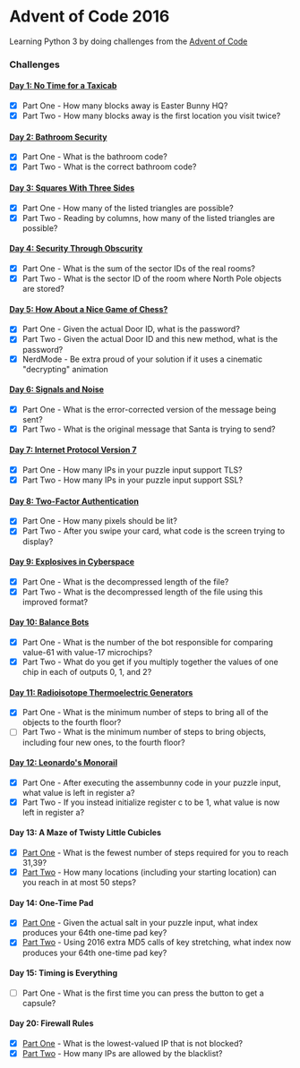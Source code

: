 # Advent of Code 2016

Learning Python 3 by doing challenges from the [Advent of Code](http://adventofcode.com/2016) 

### Challenges
#### [Day 1: No Time for a Taxicab](src/day_01)
- [x] Part One - How many blocks away is Easter Bunny HQ?
- [x] Part Two - How many blocks away is the first location you visit twice?

#### [Day 2: Bathroom Security](src/day_02)
- [x] Part One - What is the bathroom code?
- [x] Part Two - What is the correct bathroom code?

#### [Day 3: Squares With Three Sides](src/day_03)
- [x] Part One - How many of the listed triangles are possible?
- [x] Part Two - Reading by columns, how many of the listed triangles are possible?

#### [Day 4: Security Through Obscurity](src/day_04)
- [x] Part One - What is the sum of the sector IDs of the real rooms?
- [x] Part Two - What is the sector ID of the room where North Pole objects are stored?

#### [Day 5: How About a Nice Game of Chess?](src/day_05)
- [x] Part One - Given the actual Door ID, what is the password?
- [x] Part Two - Given the actual Door ID and this new method, what is the password?
- [x] NerdMode - Be extra proud of your solution if it uses a cinematic "decrypting" animation

#### [Day 6: Signals and Noise](src/day_06)
- [x] Part One - What is the error-corrected version of the message being sent?
- [x] Part Two - What is the original message that Santa is trying to send?

#### [Day 7: Internet Protocol Version 7](src/day_07)
- [x] Part One - How many IPs in your puzzle input support TLS?
- [x] Part Two - How many IPs in your puzzle input support SSL?

#### [Day 8: Two-Factor Authentication](src/day_08)
- [x] Part One - How many pixels should be lit?
- [x] Part Two - After you swipe your card, what code is the screen trying to display?

#### [Day 9: Explosives in Cyberspace](src/day_09)
- [x] Part One - What is the decompressed length of the file?
- [x] Part Two - What is the decompressed length of the file using this improved format?

#### [Day 10: Balance Bots](src/day_10)
- [x] Part One - What is the number of the bot responsible for comparing value-61 with value-17 microchips?
- [x] Part Two - What do you get if you multiply together the values of one chip in each of outputs 0, 1, and 2?

#### [Day 11: Radioisotope Thermoelectric Generators](src/day_11)
- [x] Part One - What is the minimum number of steps to bring all of the objects to the fourth floor?
- [ ] Part Two - What is the minimum number of steps to bring objects, including four new ones, to the fourth floor?

#### [Day 12: Leonardo's Monorail](src/day_12)
- [x] Part One - After executing the assembunny code in your puzzle input, what value is left in register a?
- [x] Part Two - If you instead initialize register c to be 1, what value is now left in register a?

#### Day 13: A Maze of Twisty Little Cubicles
- [x] [Part One](src/13-1.py) - What is the fewest number of steps required for you to reach 31,39?
- [x] [Part Two](src/13-2.py) - How many locations (including your starting location) can you reach in at most 50 steps?

#### Day 14: One-Time Pad
- [x] [Part One](src/14-1.py) - Given the actual salt in your puzzle input, what index produces your 64th one-time pad key?
- [x] [Part Two](src/14-2.py) - Using 2016 extra MD5 calls of key stretching, what index now produces your 64th one-time pad key?

#### Day 15: Timing is Everything
- [ ] Part One - What is the first time you can press the button to get a capsule?

#### Day 20: Firewall Rules
- [x] [Part One](src/20-1.py) - What is the lowest-valued IP that is not blocked?
- [x] [Part Two](src/20-2.py) - How many IPs are allowed by the blacklist?
